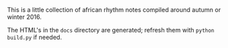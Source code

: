 This is a little collection of african rhythm notes compiled around autumn or winter 2016.

The HTML's in the `docs` directory are generated; refresh them with `python build.py` if needed.